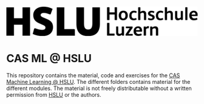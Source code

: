 ![image](_IMAGES/HSLU_2022_logo.svg.png)

# CAS ML @ HSLU

This repository contains the material, code and exercises for the [CAS Machine Learning @ HSLU](https://www.hslu.ch/en/lucerne-school-of-information-technology/continuing-education/applied-data-intelligence/cas-machine-learning/). The different folders contains material for the different modules.
The material is not freely distributable without a written permission from [HSLU](https://www.hslu.ch) or the authors.
